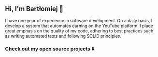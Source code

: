 ## Hi, I'm Bartłomiej 👋
I have one year of experience in software development. On a daily basis, I develop a system that automates earning on the YouTube platform. I place great emphasis on the quality of my code, adhering to best practices such as writing automated tests and following SOLID principles.


### Check out my open source projects ⬇️
